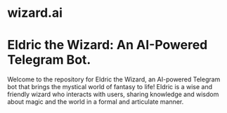 # wizard.ai
# Eldric the Wizard: An AI-Powered Telegram Bot.
Welcome to the repository for Eldric the Wizard, an AI-powered Telegram bot that brings the mystical world of fantasy to life! Eldric is a wise and friendly wizard who interacts with users, sharing knowledge and wisdom about magic and the world in a formal and articulate manner.
